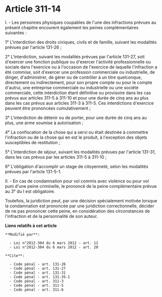 # Article 311-14

I. - Les personnes physiques coupables de l'une des infractions prévues au présent chapitre encourent également les peines
complémentaires suivantes : 

1° L'interdiction des droits civiques, civils et de famille, suivant les modalités prévues par l'article 131-26 ; 

2° L'interdiction, suivant les modalités prévues par l'article 131-27, soit d'exercer une fonction publique ou d'exercer
l'activité professionnelle ou sociale dans l'exercice ou à l'occasion de l'exercice de laquelle l'infraction a été commise,
soit d'exercer une profession commerciale ou industrielle, de diriger, d'administrer, de gérer ou de contrôler à un titre
quelconque, directement ou indirectement, pour son propre compte ou pour le compte d'autrui, une entreprise commerciale ou
industrielle ou une société commerciale, cette interdiction étant définitive ou provisoire dans les cas prévus aux articles
311-5 à 311-10 et pour une durée de cinq ans au plus dans les cas prévus aux articles 311-3 à 311-5. Ces interdictions
d'exercice peuvent être prononcées cumulativement ; 

3° L'interdiction de détenir ou de porter, pour une durée de cinq ans au plus, une arme soumise à autorisation ; 

4° La confiscation de la chose qui a servi ou était destinée à commettre l'infraction ou de la chose qui en est le produit, à
l'exception des objets susceptibles de restitution ; 

5° L'interdiction de séjour, suivant les modalités prévues par l'article 131-31, dans les cas prévus par les articles 311-5 à
311-10 ; 

6° L'obligation d'accomplir un stage de citoyenneté, selon les modalités prévues par l'article 131-5-1. 

II. - En cas de condamnation pour vol commis avec violence ou pour vol puni d'une peine criminelle, le prononcé de la peine
complémentaire prévue au 3° du I est obligatoire. 

Toutefois, la juridiction peut, par une décision spécialement motivée lorsque la condamnation est prononcée par une
juridiction correctionnelle, décider de ne pas prononcer cette peine, en considération des circonstances de l'infraction et
de la personnalité de son auteur.

**Liens relatifs à cet article**

	**Modifié par**:

	  - Loi n°2012-304 du 6 mars 2012 - art. 11
	  - Loi n°2012-304 du 6 mars 2012 - art. 20

	**Cite**:

	  - Code pénal - art. 131-26
	  - Code pénal - art. 131-27
	  - Code pénal - art. 131-31
	  - Code pénal - art. 131-35-1
	  - Code pénal - art. 311-3
	  - Code pénal - art. 311-5
	  - Code pénal - art. 311-6
